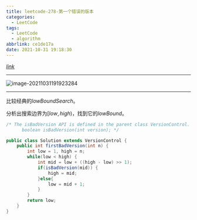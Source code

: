 ```yaml
---
title: leetcode-278-第一个错误的版本
categories:
  - LeetCode
tags:
  - LeetCode
  - algorithm
abbrlink: ce1de17a
date: 2021-10-31 19:18:30
---
```


[$link$](https://leetcode-cn.com/problems/first-bad-version/)

<hr/>

![image-20211031191923284](https://gitee.com/cao_ziqiang/img/raw/master/20211031191923.png)

<hr/>

比较经典的$lowBoundSearch$。

分析出搜索边界为$[low,high)$，找到它的$lowBound$。

```java
/* The isBadVersion API is defined in the parent class VersionControl.
      boolean isBadVersion(int version); */

public class Solution extends VersionControl {
    public int firstBadVersion(int n) {
        int low = 1, high = n;
        while(low < high) {
            int mid = low + ((high - low) >> 1);
            if(isBadVersion(mid)) {
                high = mid;
            }else{
                low = mid + 1;
            }
        }
        return low;
    }
}
```


